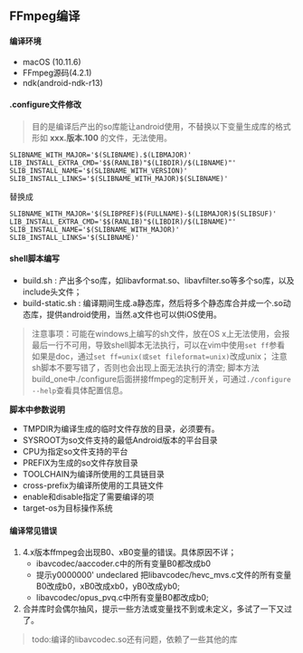## FFmpeg编译

#### 编译环境
- macOS (10.11.6)
- FFmpeg源码(4.2.1)
- ndk(android-ndk-r13)

#### .configure文件修改
> 目的是编译后产出的so库能让android使用，不替换以下变量生成库的格式形如 **xxx.版本.100** 的文件，无法使用。
```
SLIBNAME_WITH_MAJOR='$(SLIBNAME).$(LIBMAJOR)'
LIB_INSTALL_EXTRA_CMD='$$(RANLIB)"$(LIBDIR)/$(LIBNAME)"'
SLIB_INSTALL_NAME='$(SLIBNAME_WITH_VERSION)'
SLIB_INSTALL_LINKS='$(SLIBNAME_WITH_MAJOR)$(SLIBNAME)'
```
替换成
```
SLIBNAME_WITH_MAJOR='$(SLIBPREF)$(FULLNAME)-$(LIBMAJOR)$(SLIBSUF)'
LIB_INSTALL_EXTRA_CMD='$$(RANLIB)"$(LIBDIR)/$(LIBNAME)"'
SLIB_INSTALL_NAME='$(SLIBNAME_WITH_MAJOR)'
SLIB_INSTALL_LINKS='$(SLIBNAME)'
```

#### shell脚本编写
- build.sh : 产出多个so库，如libavformat.so、libavfilter.so等多个so库，以及include头文件；
- build-static.sh : 编译期间生成.a静态库，然后将多个静态库合并成一个.so动态库，提供android使用，当然.a文件也可以供iOS使用。

> 注意事项：可能在windows上编写的sh文件，放在OS x上无法使用，会报最后一行不可用，导致shell脚本无法执行，可以在vim中使用`set ff`参看
如果是doc，通过`set ff=unix(或set fileformat=unix)`改成unix；
> 注意sh脚本不要写错了，否则也会出现上面无法执行的清空;
> 脚本方法build_one中./configure后面拼接ffmpeg的定制开关，可通过`./configure --help`查看具体配置信息。


**脚本中参数说明**
+ TMPDIR为编译生成的临时文件存放的目录，必须要有。
+ SYSROOT为so文件支持的最低Android版本的平台目录
+ CPU为指定so文件支持的平台
+ PREFIX为生成的so文件存放目录
+ TOOLCHAIN为编译所使用的工具链目录
+ cross-prefix为编译所使用的工具链文件
+ enable和disable指定了需要编译的项
+ target-os为目标操作系统

#### 编译常见错误
1. 4.x版本ffmpeg会出现B0、xB0变量的错误。具体原因不详；
    - ibavcodec/aaccoder.c中的所有变量B0都改成b0
    - 提示y0000000' undeclared 把libavcodec/hevc_mvs.c文件的所有变量B0改成b0，xB0改成xb0，yB0改成yb0;
    - libavcodec/opus_pvq.c中所有变量B0都改成b0;
2. 合并库时会偶尔抽风，提示一些方法或变量找不到或未定义，多试了一下又过了。


> todo:编译的libavcodec.so还有问题，依赖了一些其他的库